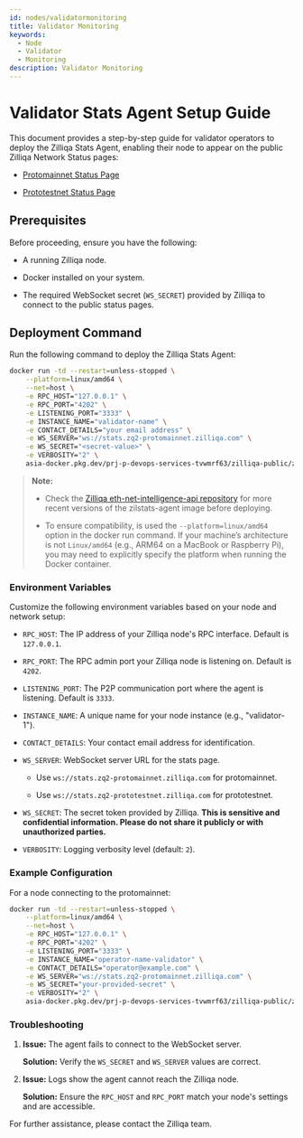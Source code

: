 ```yaml
---
id: nodes/validatormonitoring
title: Validator Monitoring 
keywords:
  - Node
  - Validator
  - Monitoring
description: Validator Monitoring 
---
```


# Validator Stats Agent Setup Guide

This document provides a step-by-step guide for validator operators to deploy the Zilliqa Stats Agent, enabling their node to appear on the public Zilliqa Network Status pages:

- [Protomainnet Status Page](https://stats.zq2-protomainnet.zilliqa.com/)

- [Prototestnet Status Page](https://stats.zq2-prototestnet.zilliqa.com/)

## Prerequisites

Before proceeding, ensure you have the following:

- A running Zilliqa node.

- Docker installed on your system.

- The required WebSocket secret (`WS_SECRET`) provided by Zilliqa to connect to the public status pages.

## Deployment Command

Run the following command to deploy the Zilliqa Stats Agent:

```bash
docker run -td --restart=unless-stopped \
    --platform=linux/amd64 \
    --net=host \
    -e RPC_HOST="127.0.0.1" \
    -e RPC_PORT="4202" \
    -e LISTENING_PORT="3333" \
    -e INSTANCE_NAME="validator-name" \
    -e CONTACT_DETAILS="your email address" \
    -e WS_SERVER="ws://stats.zq2-protomainnet.zilliqa.com" \
    -e WS_SECRET="<secret-value>" \
    -e VERBOSITY="2" \
    asia-docker.pkg.dev/prj-p-devops-services-tvwmrf63/zilliqa-public/zilstats-agent:v0.0.2
```

> **Note:** 
>
> - Check the [Zilliqa eth-net-intelligence-api repository](https://github.com/Zilliqa/eth-net-intelligence-api) for more recent versions of the zilstats-agent image before deploying.
>
> - To ensure compatibility, is used the `--platform=linux/amd64` option in the docker run command. If your machine’s architecture is not `Linux/amd64` (e.g., ARM64 on a MacBook or Raspberry Pi), you may need to explicitly specify the platform when running the Docker container.

### Environment Variables

Customize the following environment variables based on your node and network setup:

- `RPC_HOST`: The IP address of your Zilliqa node's RPC interface. Default is `127.0.0.1`.

- `RPC_PORT`: The RPC admin port your Zilliqa node is listening on. Default is `4202`.

- `LISTENING_PORT`: The P2P communication port where the agent is listening. Default is `3333`.

- `INSTANCE_NAME`: A unique name for your node instance (e.g., "validator-1").

- `CONTACT_DETAILS`: Your contact email address for identification.

- `WS_SERVER`: WebSocket server URL for the stats page.

    - Use `ws://stats.zq2-protomainnet.zilliqa.com` for protomainnet.

    - Use `ws://stats.zq2-prototestnet.zilliqa.com` for prototestnet.

- `WS_SECRET`: The secret token provided by Zilliqa. **This is sensitive and confidential information. Please do not share it publicly or with unauthorized parties.**

- `VERBOSITY`: Logging verbosity level (default: `2`).


### Example Configuration

For a node connecting to the protomainnet:

```bash
docker run -td --restart=unless-stopped \
    --platform=linux/amd64 \
    --net=host \
    -e RPC_HOST="127.0.0.1" \
    -e RPC_PORT="4202" \
    -e LISTENING_PORT="3333" \
    -e INSTANCE_NAME="operator-name-validator" \
    -e CONTACT_DETAILS="operator@example.com" \
    -e WS_SERVER="ws://stats.zq2-protomainnet.zilliqa.com" \
    -e WS_SECRET="your-provided-secret" \
    -e VERBOSITY="2" \
    asia-docker.pkg.dev/prj-p-devops-services-tvwmrf63/zilliqa-public/zilstats-agent:v0.0.2
```

### Troubleshooting

1. **Issue:** The agent fails to connect to the WebSocket server.

    **Solution:** Verify the `WS_SECRET` and `WS_SERVER` values are correct.

2. **Issue:** Logs show the agent cannot reach the Zilliqa node.

    **Solution:** Ensure the `RPC_HOST` and `RPC_PORT` match your node's settings and are accessible.

For further assistance, please contact the Zilliqa team.
